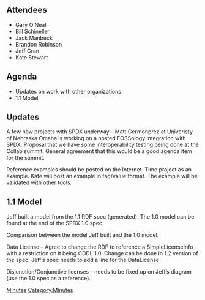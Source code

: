 ## Attendees

  - Gary O’Neall
  - Bill Schineller
  - Jack Manbeck
  - Brandon Robinson
  - Jeff Gran
  - Kate Stewart

## Agenda

  - Updates on work with other organizations
  - 1.1 Model

## Updates

A few new projects with SPDX underway – Matt Germonprez at Univeristy of
Nebraska Omaha is working on a hosted FOSSology integration with SPDX.
Proposal that we have some interoperability testing being done at the
Collab summit. General agreement that this would be a good agenda item
for the summit.

Reference examples should be posted on the Internet. Time project as an
example. Kate will post an example in tag/value format. The example will
be validated with other tools.

## 1.1 Model

Jeff built a model from the 1.1 RDF spec (generated). The 1.0 model can
be found at the end of the SPDX 1.0 spec.

Comparison between the model Jeff built and the 1.0 model.

Data License – Agree to change the RDF to reference a SimpleLicenseInfo
with a restriction on it being CDDL 1.0. Change can be done in 1.2
version of the spec. Jeff’s spec needs to add a line for the DataLicense

Disjunction/Conjunctive licenses – needs to be fixed up on Jeff’s
diagram (use the 1.0 spec as a reference).

[Minutes](Category:Technical "wikilink")
[Category:Minutes](Category:Minutes "wikilink")
